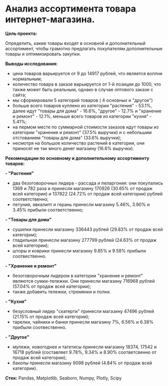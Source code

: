 # Анализ ассортимента товара интернет-магазина.

**</b>Цель проекта:</b>**

Определить, какие товары входят в основной и дополнительный ассортимент, чтобы грамотно предлагать покупателям дополнительные товары и оптимизировать закупки.

**</b>Выводы исследования:</b>**
- цена товаров варьируется от 9 до 14917 рублей, что является воплне нормальным;
- количество товара в заказе варьируется от 1-й позиции до 1000, что также может быть реальным, однако в случае оптового заказе с сайта;
- мы сформировали 5 категорий товаров ( 4 основных и "другое")
- больше всего товаров куплено из категории "растения" - 53.1%, далее идут "товары для дома" - 16.6%, "другое" - 12.7% и "хранение и ремонт" - 12.1%, меньше всего товаров из категории "кухня" - 5.41%;
- на пермом месте по суммарной стоимости заказов идут товары из категории "хранение и ремонт" (37.5% выручки) и с небольшим отстованием "товары для дома" (33.6% выручки);
- несмотря на большое количество растений в категории, они приносят не так много денег магазину (16.6% выручки).

**</b>Рекомендации по основному и дополнительному ассортименту товаров:</b>**

**- "Растения"**
 - два безоговорочных лидера - рассада и пеларгония: они покупались 1369 и 782 раза и принесли магазину 170926 (30.65% от продаж всей категории) и 137822 (24.72% от продаж всей категории) рублей соответственно;
 - петуния, эвкалипт и герань принесли магазину 5.46%, 3.90% и 3.45% прибыли соответственно;

**- "Товары для дома"**
 - сушилки принесли магазину 336443 рублей (29.83% от продаж всей категории);
 - гладильная принесли магазину 277799 рублей (24.63% от продаж всей категории);
 - шторы и коврики принесли магазину 9.85% и 9.58% прибыли соотвественно.

**- "Хранение и ремонт"**
 - безоговорочным лидером в категории "хранение и ремонт" являются сумки-тележки. Они принесли магазину 716968 рублей (57.04% от продаж всей категории);
 - также добавить тележки, стремянки и полки.

**- "Кухня"**
 - безусловный лидер "скатерти" принесли магазину 47496 рублей (21.15% от продаж всей категории);
 - тарелки, чайники и банки принесли магазину 7%, 6.56% и 6.38% прибыли соотвественно.

**- "Другое"**
 - муляжи, новогоднее и тагетисы принесли магазину 18374, 17542 и 16718 рублей (составляет 9.78%, 9.34% и 8.90% соответсвенно от продаж всей категории);
 - бакопы принесли магазину 9098 рублей (4.84% от продаж всей категории).

**</b>Стек:</b>** Pandas, Matplotlib, Seaborn, Numpy, Plotly, Scipy
